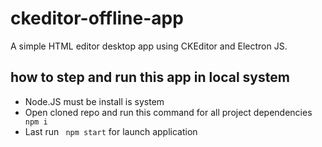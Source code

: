 # ckeditor-offline-app

A simple HTML editor desktop app using CKEditor and Electron JS.

## how to step and run this app in local system
- Node.JS must be install is system
- Open cloned repo and run this command for all project dependencies``` npm i```
- Last run  ``` npm start``` for launch application 